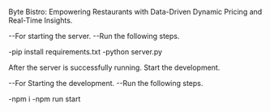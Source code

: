 Byte Bistro:
Empowering Restaurants with Data-Driven Dynamic Pricing and Real-Time Insights.

--For starting the server.
--Run the following steps.

 -pip install requirements.txt
 -python server.py

After the server is successfully running.
Start the development.

--For Starting the development.
--Run the following steps.
  
  -npm i
  -npm run start
